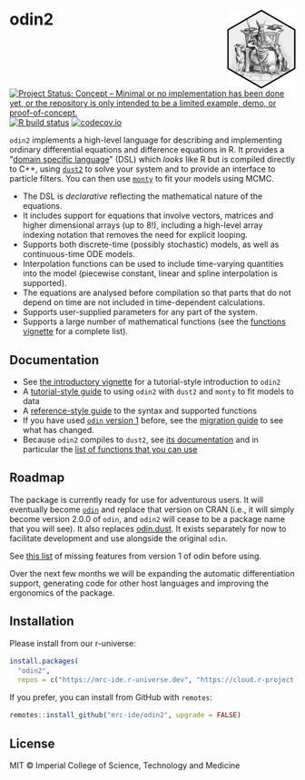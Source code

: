 # odin2 <img src='man/figures/logo.png' align="right" height="139" />

<!-- badges: start -->
[![Project Status: Concept – Minimal or no implementation has been done yet, or the repository is only intended to be a limited example, demo, or proof-of-concept.](https://www.repostatus.org/badges/latest/concept.svg)](https://www.repostatus.org/#concept)
[![R build status](https://github.com/mrc-ide/odin2/workflows/R-CMD-check/badge.svg)](https://github.com/mrc-ide/odin2/actions)
[![codecov.io](https://codecov.io/github/mrc-ide/odin2/coverage.svg?branch=main)](https://codecov.io/github/mrc-ide/odin2?branch=main)
<!-- badges: end -->

`odin2` implements a high-level language for describing and implementing ordinary differential equations and difference equations in R.  It provides a "[domain specific language](https://en.wikipedia.org/wiki/Domain-specific_language)" (DSL) which _looks_ like R but is compiled directly to C++, using [`dust2`](https://mrc-ide.github.io/dust2/) to solve your system and to provide an interface to particle filters.  You can then use [`monty`](https://mrc-ide.github.io/monty/) to fit your models using MCMC.

* The DSL is _declarative_ reflecting the mathematical nature of the equations.
* It includes support for equations that involve vectors, matrices and higher dimensional arrays (up to 8!), including a high-level array indexing notation that removes the need for explicit looping.
* Supports both discrete-time (possibly stochastic) models, as well as continuous-time ODE models.
* Interpolation functions can be used to include time-varying quantities into the model (piecewise constant, linear and spline interpolation is supported).
* The equations are analysed before compilation so that parts that do not depend on time are not included in time-dependent calculations.
* Supports user-supplied parameters for any part of the system.
* Supports a large number of mathematical functions (see the [functions vignette](https://mrc-ide.github.io/odin2/articles/functions.html) for a complete list).

## Documentation

* See [the introductory vignette](https://mrc-ide.github.io/odin2/articles/odin2.html) for a tutorial-style introduction to `odin2`
* A [tutorial-style guide](https://mrc-ide.github.io/odin2/articles/fitting.html) to using `odin2` with `dust2` and `monty` to fit models to data
* A [reference-style guide](https://mrc-ide.github.io/odin2/articles/functions.html) to the syntax and supported functions
* If you have used [`odin` version 1](https://mrc-ide.github.io/odin) before, see the [migration guide](https://mrc-ide.github.io/odin2/articles/migrating.html) to see what has changed.
* Because `odin2` compiles to `dust2`, see [its documentation](https://mrc-ide.github.io/dust2) and in particular the [list of functions that you can use](https://mrc-ide.github.io/dust2/reference/index.html)

## Roadmap

The package is currently ready for use for adventurous users.  It will eventually become [`odin`](https://mrc-ide.github.io/odin) and replace that version on CRAN (i.e., it will simply become version 2.0.0 of `odin`, and `odin2` will cease to be a package name that you will see).  It also replaces [odin.dust](https://mrc-ide.github.io/odin.dust).  It exists separately for now to facilitate development and use alongside the original `odin`.

See [this list](https://mrc-ide.github.io/odin2/articles/migrating.html#missing-features) of missing features from version 1 of odin before using.

Over the next few months we will be expanding the automatic differentiation support, generating code for other host languages and improving the ergonomics of the package.

## Installation

Please install from our r-universe:

```r
install.packages(
  "odin2",
  repos = c("https://mrc-ide.r-universe.dev", "https://cloud.r-project.org"))
```

If you prefer, you can install from GitHub with `remotes`:

```r
remotes::install_github("mrc-ide/odin2", upgrade = FALSE)
```

## License

MIT © Imperial College of Science, Technology and Medicine

